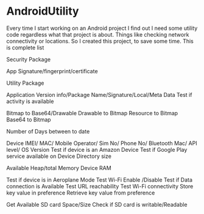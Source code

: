 AndroidUtility
==============

Every time I start working on an Android project I find out I need some utility code regardless what that project is about.  Things like checking network connectivity or locations. So I created this project, to save some time. 
This is complete list

Security Package

App Signature/fingerprint/certificate

Utility Package

Application Version info/Package Name/Signature/Local/Meta Data
Test if activity is available

Bitmap to Base64/Drawable
Drawable to Bitmap
Resource to Bitmap
Base64 to Bitmap

Number of Days between to date

Device IMEI/ MAC/ Mobile Operator/ Sim No/ Phone No/ Bluetooth Mac/ API level/ OS Version
Test if device is an Amazon Device
Test if Google Play service available on Device
Directory size

Available Heap/total Memory
Device RAM

Test if device is in Aeroplane Mode
Test Wi-Fi Enable /Disable
Test if Data connection is Available
Test URL reachability
Test Wi-Fi connectivity
Store key value in preference
Retrieve key value from preference

Get Available SD card Space/Size
Check if SD card is writable/Readable

